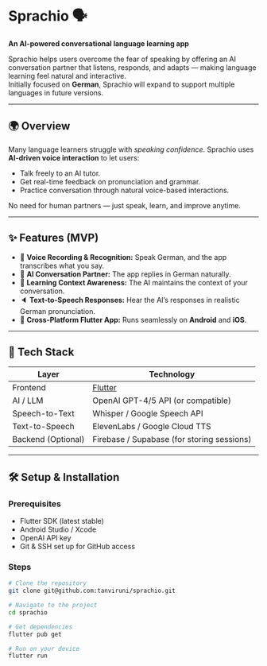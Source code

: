 # Sprachio 🗣️  
**An AI-powered conversational language learning app**

Sprachio helps users overcome the fear of speaking by offering an AI conversation partner that listens, responds, and adapts — making language learning feel natural and interactive.  
Initially focused on **German**, Sprachio will expand to support multiple languages in future versions.

---

## 🌍 Overview
Many language learners struggle with *speaking confidence*. Sprachio uses **AI-driven voice interaction** to let users:
- Talk freely to an AI tutor.
- Get real-time feedback on pronunciation and grammar.
- Practice conversation through natural voice-based interactions.

No need for human partners — just speak, learn, and improve anytime.

---

## ✨ Features (MVP)
- 🎤 **Voice Recording & Recognition:** Speak German, and the app transcribes what you say.  
- 🤖 **AI Conversation Partner:** The app replies in German naturally.  
- 🧩 **Learning Context Awareness:** The AI maintains the context of your conversation.  
- 🔈 **Text-to-Speech Responses:** Hear the AI’s responses in realistic German pronunciation.  
- 🎯 **Cross-Platform Flutter App:** Runs seamlessly on **Android** and **iOS**.

---

## 🚀 Tech Stack

| Layer | Technology |
|-------|-------------|
| Frontend | [Flutter](https://flutter.dev/) |
| AI / LLM | OpenAI GPT-4/5 API (or compatible) |
| Speech-to-Text | Whisper / Google Speech API |
| Text-to-Speech | ElevenLabs / Google Cloud TTS |
| Backend (Optional) | Firebase / Supabase (for storing sessions) |

---

## 🛠️ Setup & Installation

### Prerequisites
- Flutter SDK (latest stable)
- Android Studio / Xcode
- OpenAI API key
- Git & SSH set up for GitHub access

### Steps
```bash
# Clone the repository
git clone git@github.com:tanviruni/sprachio.git

# Navigate to the project
cd sprachio

# Get dependencies
flutter pub get

# Run on your device
flutter run
